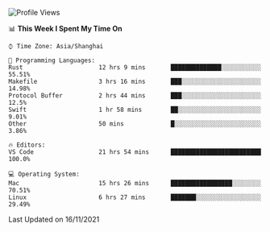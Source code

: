 <!--START_SECTION:waka-->
![Profile Views](http://img.shields.io/badge/Profile%20Views-1-blue)

📊 **This Week I Spent My Time On** 

```text
⌚︎ Time Zone: Asia/Shanghai

💬 Programming Languages: 
Rust                     12 hrs 9 mins       ██████████████░░░░░░░░░░░   55.51% 
Makefile                 3 hrs 16 mins       ███░░░░░░░░░░░░░░░░░░░░░░   14.98% 
Protocol Buffer          2 hrs 44 mins       ███░░░░░░░░░░░░░░░░░░░░░░   12.5% 
Swift                    1 hr 58 mins        ██░░░░░░░░░░░░░░░░░░░░░░░   9.01% 
Other                    50 mins             █░░░░░░░░░░░░░░░░░░░░░░░░   3.86%

🔥 Editors: 
VS Code                  21 hrs 54 mins      █████████████████████████   100.0%

💻 Operating System: 
Mac                      15 hrs 26 mins      █████████████████░░░░░░░░   70.51% 
Linux                    6 hrs 27 mins       ███████░░░░░░░░░░░░░░░░░░   29.49%

```


 Last Updated on 16/11/2021
<!--END_SECTION:waka-->
